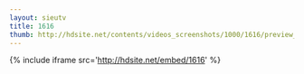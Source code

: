 ```yaml
---
layout: sieutv
title: 1616
thumb: http://hdsite.net/contents/videos_screenshots/1000/1616/preview_360p.mp4.jpg
---
```

{% include iframe src='http://hdsite.net/embed/1616' %}
 
